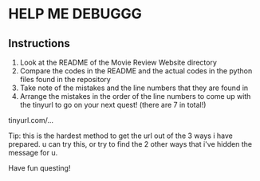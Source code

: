 # HELP ME DEBUGGG

## Instructions
1. Look at the README of the Movie Review Website directory
2. Compare the codes in the README and the actual codes in the python files found in the repository
3. Take note of the mistakes and the line numbers that they are found in
4. Arrange the mistakes in the order of the line numbers to come up with the tinyurl to go on your next quest! (there are 7 in total!)

tinyurl.com/...

Tip: this is the hardest method to get the url out of the 3 ways i have prepared. u can try this, or try to find the 2 other ways that i've hidden the message for u.

Have fun questing!
